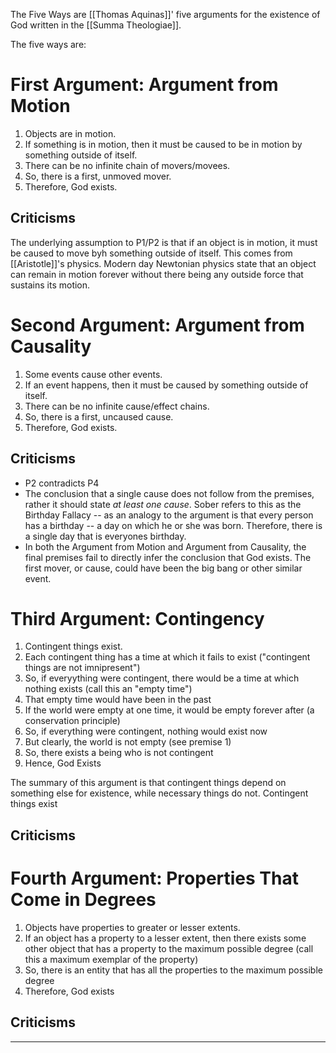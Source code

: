 The Five Ways are [[Thomas Aquinas]]' five arguments for the existence of God written in the [[Summa Theologiae]].

The five ways are:
# First Argument: Argument from Motion
1. Objects are in motion.
2. If something is in motion, then it must be caused to be in motion by something outside of itself.
3. There can be no infinite chain of movers/movees.
4. So, there is a first, unmoved mover.
5. Therefore, God exists.

## Criticisms
The underlying assumption to P1/P2 is that if an object is in motion, it must be caused to move byh something outside of itself. This comes from [[Aristotle]]'s physics. Modern day Newtonian physics state that an object can remain in motion forever without there being any outside force that sustains its motion. 

# Second Argument: Argument from Causality
1. Some events cause other events.
2. If an event happens, then it must be caused by something outside of itself.
3. There can be no infinite cause/effect chains.
4. So, there is a first, uncaused cause.
5. Therefore, God exists.

## Criticisms
- P2 contradicts P4
- The conclusion that a single cause does not follow from the premises, rather it should state *at least one cause*. Sober refers to this as the Birthday Fallacy -- as an analogy to the argument is that every person has a birthday -- a day on which he or she was born. Therefore, there is a single day that is everyones birthday. 
- In both the Argument from Motion and Argument from Causality, the final premises fail to directly infer the conclusion that God exists. The first mover, or cause, could have been the big bang or other similar event.

# Third Argument: Contingency
1. Contingent things exist.
2. Each contingent thing has a time at which it fails to exist ("contingent things are not imnipresent")
3. So, if everyything were contingent, there would be a time at which nothing exists (call this an "empty time")
4. That empty time would have been in the past
5. If the world were empty at one time, it would be empty forever after (a conservation principle)
6. So, if everything were contingent, nothing would exist now
7. But clearly, the world is not empty (see premise 1)
8. So, there exists a being who is not contingent
9. Hence, God Exists

The summary of this argument is that contingent things depend on something else for existence, while necessary things do not. Contingent things exist

## Criticisms



# Fourth Argument: Properties That Come in Degrees
1. Objects have properties to greater or lesser extents.
2. If an object has a property to a lesser extent, then there exists some other object that has a property to the maximum possible degree (call this a maximum exemplar of the property)
3. So, there is an entity that has all the properties to the maximum possible degree
4. Therefore, God exists

## Criticisms




---
[^1]: Sober, Elliott. 2013. Core Questions in Philosophy : a Text with Readings  6th ed. Boston: Pearson.
